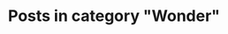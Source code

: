 ---
layout: categorypage
title: Posts in category "Wonder"
tag: Wonder
slug: wonder
categories: [Wonder]
robots: noindex
---